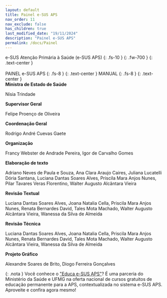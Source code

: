 ```yaml
---
layout: default
title: Painel e-SUS APS
nav_order: 11
nav_exclude: false
has_children: true
last_modified_date: "19/11/2024"
description: "Painel e-SUS APS"
permalink: /docs/Painel
---
```


e-SUS Atenção Primária à Saúde (e-SUS APS)
{: .fs-10 }
{: .fw-700 }
{: .text-center }
<br>
<br>
PAINEL e-SUS APS
{: .fs-8 }
{: .text-center }
MANUAL
{: .fs-8 }
{: .text-center }
<br>
**Ministra de Estado de Saúde**

Nísia Trindade

**Supervisor Geral**

Felipe Proenço de Oliveira

**Coordenação Geral**

Rodrigo André Cuevas Gaete

**Organização**

Francy Webster de Andrade Pereira, Igor de Carvalho Gomes

**Elaboração de texto**

Adriano Neves de Paula e Souza, Ana Clara Araujo Caires, Juliana Lucatelli Dória Santana, Luciana Dantas Soares Alves, Priscila Mara Anjos Nunes, Pilar Tavares Veras Florentino, Walter Augusto Alcântara Vieira

**Revisão Textual**

Luciana Dantas Soares Alves, Joana Natalia Cella, Priscila Mara Anjos Nunes, Renata Bernardes David, Tales Mota Machado, Walter Augusto Alcântara Vieira, Wanessa da Silva de Almeida

**Revisão Técnica**

Luciana Dantas Soares Alves, Joana Natalia Cella, Priscila Mara Anjos Nunes, Renata Bernardes David, Tales Mota Machado, Walter Augusto Alcântara Vieira, Wanessa da Silva de Almeida

**Projeto Gráfico**
 
Alexandre Soares de Brito, Diogo Ferreira Gonçalves
<br>
 
{: .nota }
Você conhece o ["Educa e-SUS APS"](https://educaesusaps.medicina.ufmg.br/)? É uma parceria do Ministério da Saúde e UFMG na oferta nacional de cursos gratuitos de educação permanente para a APS, contextualizada no sistema e-SUS APS. Aproveite e confira agora mesmo!
